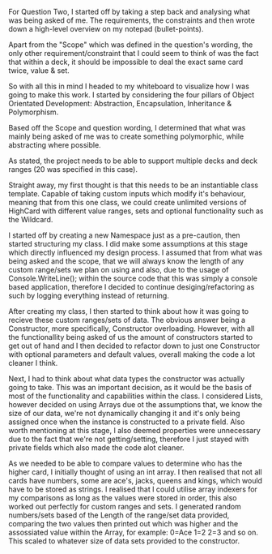 For Question Two, I started off by taking a step back and analysing what was being asked of me. The requirements, the constraints and then wrote down a high-level overview on my notepad (bullet-points).

Apart from the "Scope" which was defined in the question's wording, the only other requirement/constraint that I could seem to think of was the fact that within a deck, it should be impossible to deal the exact same card twice, value & set.

So with all this in mind I headed to my whiteboard to visualize how I was going to make this work. I started by considering the four pillars of Object Orientated Development: Abstraction, Encapsulation, Inheritance & Polymorphism.

Based off the Scope and question wording, I determined that what was mainly being asked of me was to create something polymorphic, while abstracting where possible.

As stated, the project needs to be able to support multiple decks and deck ranges (20 was specified in this case).

Straight away, my first thought is that this needs to be an instantiable class template. Capable of taking custom inputs which modify it's behaviour, meaning that from this one class, we could create unlimited versions of HighCard with different value ranges, sets and optional functionality such as the Wildcard.

I started off by creating a new Namespace just as a pre-caution, then started structuring my class. I did make some assumptions at this stage which directly influenced my design process. I assumed that from what was being asked and the scope, that we will always know the length of any custom range/sets we plan on using and also, due to the usage of Console.WriteLine(); within the source code that this was simply a console based application, therefore I decided to continue desiging/refactoring as such by logging everything instead of returning.

After creating my class, I then started to think about how it was going to recieve these custom ranges/sets of data. The obvious answer being a Constructor, more specifically, Constructor overloading. However, with all the functionallity being asked of us the amount of constructors started to get out of hand and I then decided to refactor down to just one Constructor with optional parameters and default values, overall making the code a lot cleaner I think.

Next, I had to think about what data types the constructor was actually going to take. This was an important decision, as it would be the basis of most of the functionality and capabilities within the class. I considered Lists, however decided on using Arrays due ot the assumptions that, we know the size of our data, we're not dynamically changing it and it's only being assigned once when the instance is constructed to a private field. Also worth mentioning at this stage, I also deemed properties were unnecessary due to the fact that we're not getting/setting, therefore I just stayed with private fields which also made the code alot cleaner.

As we needed to be able to compare values to determine who has the higher card, I initially thought of using an int array. I then realised that not all cards have numbers, some are ace's, jacks, queens and kings, which would have to be stored as strings. I realised that I could utilise array indexers for my comparisons as long as the values were stored in order, this also worked out perfectly for custom ranges and sets. I generated random numbers/sets based of the Length of the range/set data provided, comparing the two values then printed out which was higher and the assossiated value within the Array, for example: 0=Ace 1=2 2=3 and so on. This scaled to whatever size of data sets provided to the constructor.
